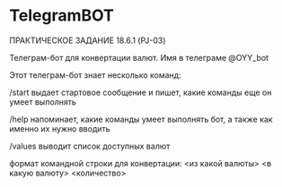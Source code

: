 # TelegramBOT

ПРАКТИЧЕСКОЕ ЗАДАНИЕ 18.6.1 (PJ-03)

Телеграм-бот для конвертации валют. Имя в телеграме @OYY_bot

Этот телеграм-бот знает несколько команд:

/start выдает стартовое сообщение и пишет, какие команды еще он умеет выполнять

/help напоминает, какие команды умеет выполнять бот, а также как именно их нужно вводить

/values выводит список доступных валют

формат командной строки для конвертации: <из кaкoй валюты> <в кaкyю валюту> <количество>
